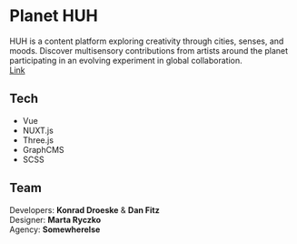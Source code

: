# Planet HUH
HUH is a content platform exploring creativity through cities, senses, and moods. Discover multisensory contributions from artists around the planet participating in an evolving experiment in global collaboration.<br/>
[Link](https://www.planethuh.com)<br/>

## Tech
- Vue
- NUXT.js
- Three.js
- GraphCMS
- SCSS

## Team
Developers: **Konrad Droeske** & **Dan Fitz**<br/>
Designer: **Marta Ryczko**<br/>
Agency: **Somewherelse**
